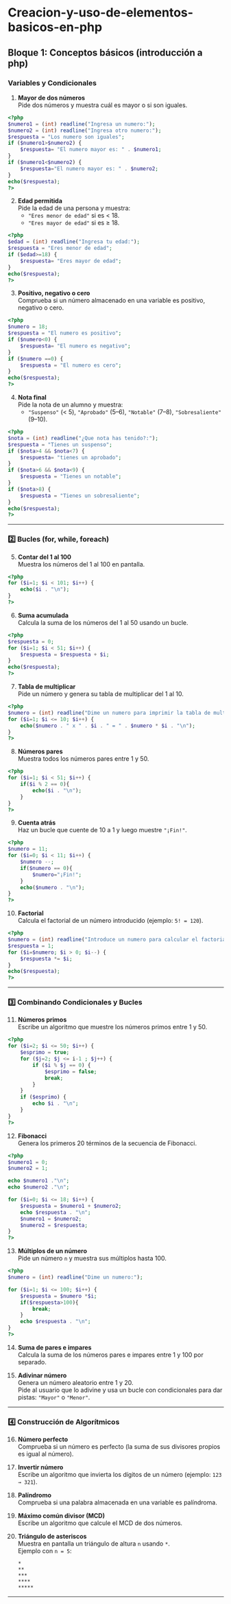 # Creacion-y-uso-de-elementos-basicos-en-php
## Bloque 1: Conceptos básicos (introducción a php)

### Variables y Condicionales

1. **Mayor de dos números**  
   Pide dos números y muestra cuál es mayor o si son iguales.  

```php
<?php
$numero1 = (int) readline("Ingresa un numero:");
$numero2 = (int) readline("Ingresa otro numero:");
$respuesta = "Los numero son iguales";
if ($numero1>$numero2) {
    $respuesta= "El numero mayor es: " . $numero1;
}
if ($numero1<$numero2) {
    $respuesta="El numero mayor es: " . $numero2;
}
echo($respuesta);
?>
```

2. **Edad permitida**  
   Pide la edad de una persona y muestra:  
   - `"Eres menor de edad"` si es < 18.  
   - `"Eres mayor de edad"` si es ≥ 18.  

```php
<?php
$edad = (int) readline("Ingresa tu edad:");
$respuesta = "Eres menor de edad";
if ($edad>=18) {
    $respuesta= "Eres mayor de edad";
}
echo($respuesta);
?>
```
3. **Positivo, negativo o cero**  
   Comprueba si un número almacenado en una variable es positivo, negativo o cero.  
   
```php
<?php
$numero = 18;
$respuesta = "El numero es positivo";
if ($numero<0) {
    $respuesta= "El numero es negativo";
}
if ($numero ==0) {
    $respuesta = "El numero es cero";
}
echo($respuesta);
?>
```

4. **Nota final**  
   Pide la nota de un alumno y muestra:  
   - `"Suspenso"` (< 5), `"Aprobado"` (5–6), `"Notable"` (7–8), `"Sobresaliente"` (9–10).  

```php
<?php
$nota = (int) readline("¿Que nota has tenido?:");
$respuesta = "Tienes un suspenso";
if ($nota>4 && $nota<7) {
    $respuesta= "tienes un aprobado";
}
if ($nota>6 && $nota<9) {
    $respuesta = "Tienes un notable";
}
if ($nota>8) {
    $respuesta = "Tienes un sobresaliente";
}
echo($respuesta);
?>
```

---

### 2️⃣ Bucles (for, while, foreach)

5. **Contar del 1 al 100**  
   Muestra los números del 1 al 100 en pantalla.

```php
<?php
for ($i=1; $i < 101; $i++) { 
    echo($i . "\n");
}
?>
```  

6. **Suma acumulada**  
   Calcula la suma de los números del 1 al 50 usando un bucle.  

```php
<?php
$respuesta = 0;
for ($i=1; $i < 51; $i++) { 
    $respuesta = $respuesta + $i;
}
echo($respuesta);
?>
```

7. **Tabla de multiplicar**  
   Pide un número y genera su tabla de multiplicar del 1 al 10.  

```php
<?php
$numero = (int) readline("Dime un numero para imprimir la tabla de multiplicar:");
for ($i=1; $i <= 10; $i++) { 
    echo($numero . " x " . $i . " = " . $numero * $i . "\n");
}
?>
```

8. **Números pares**  
   Muestra todos los números pares entre 1 y 50.  

```php
<?php
for ($i=1; $i < 51; $i++) { 
    if($i % 2 == 0){
        echo($i . "\n");
    }
}
?>
```

9. **Cuenta atrás**  
   Haz un bucle que cuente de 10 a 1 y luego muestre `"¡Fin!"`.

```php
<?php
$numero = 11;
for ($i=0; $i < 11; $i++) { 
    $numero --;
    if($numero == 0){
        $numero="¡Fin!";
    }
    echo($numero . "\n");
}
?>
```

10. **Factorial**  
    Calcula el factorial de un número introducido (ejemplo: `5! = 120`).  

```php
<?php
$numero = (int) readline("Introduce un numero para calcular el factorial:");
$respuesta = 1;
for ($i=$numero; $i > 0; $i--) { 
    $respuesta *= $i;
}
echo($respuesta);
?>
```

---

### 3️⃣ Combinando Condicionales y Bucles

11. **Números primos**  
    Escribe un algoritmo que muestre los números primos entre 1 y 50.  

```php
<?php
for ($i=2; $i <= 50; $i++) { 
    $esprimo = true;
    for ($j=2; $j <= i-1 ; $j++) { 
        if ($i % $j == 0) {
            $esprimo = false;
            break;
        }
    }
    if ($esprimo) {
        echo $i . "\n";
    }
}
?>
```

12. **Fibonacci**  
    Genera los primeros 20 términos de la secuencia de Fibonacci.  

```php
<?php
$numero1 = 0;
$numero2 = 1;

echo $numero1 ."\n";
echo $numero2 ."\n";

for ($i=0; $i <= 18; $i++) { 
    $respuesta = $numero1 + $numero2;
    echo $respuesta . "\n";
    $numero1 = $numero2;
    $numero2 = $respuesta;
}
?>
```

13. **Múltiplos de un número**  
    Pide un número `n` y muestra sus múltiplos hasta 100. 
```php
<?php
$numero = (int) readline("Dime un numero:");

for ($i=1; $i <= 100; $i++) { 
    $respuesta = $numero *$i;
    if($respuesta>100){
        break;
    }
    echo $respuesta . "\n";
}
?> 
```

14. **Suma de pares e impares**  
    Calcula la suma de los números pares e impares entre 1 y 100 por separado.  

15. **Adivinar número**  
    Genera un número aleatorio entre 1 y 20.  
    Pide al usuario que lo adivine y usa un bucle con condicionales para dar pistas: `"Mayor"` o `"Menor"`.  

---

### 4️⃣ Construcción de Algorítmicos

16. **Número perfecto**  
    Comprueba si un número es perfecto (la suma de sus divisores propios es igual al número).  

17. **Invertir número**  
    Escribe un algoritmo que invierta los dígitos de un número (ejemplo: `123 → 321`).  

18. **Palíndromo**  
    Comprueba si una palabra almacenada en una variable es palíndroma.  

19. **Máximo común divisor (MCD)**  
    Escribe un algoritmo que calcule el MCD de dos números.  

20. **Triángulo de asteriscos**  
    Muestra en pantalla un triángulo de altura `n` usando `*`.  
    Ejemplo con `n = 5`:  
    ```
    *
    **
    ***
    ****
    *****
    ```

---